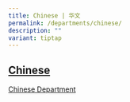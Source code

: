 ```yaml
---
title: Chinese | 华文
permalink: /departments/chinese/
description: ""
variant: tiptap
---
```

## [Chinese](https://www.mbschinese.net/) 
[Chinese Department](https://www.mbschinese.net/)